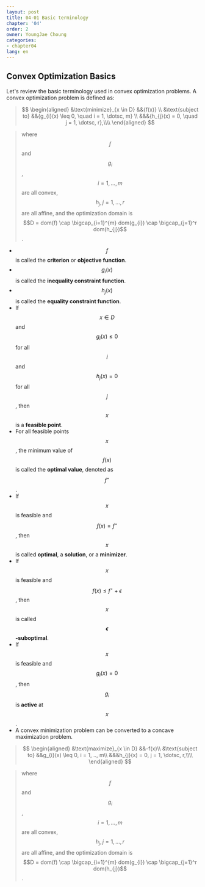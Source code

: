```yaml
---
layout: post
title: 04-01 Basic terminology
chapter: '04'
order: 2
owner: YoungJae Choung
categories:
- chapter04
lang: en
---
```

## Convex Optimization Basics

Let's review the basic terminology used in convex optimization problems. A convex optimization problem is defined as:

>$$
\begin{aligned}
&\text{minimize}_{x \in D} &&{f(x)} \\
&\text{subject to} &&{g_{i}(x) \leq 0, \quad i = 1, \dotsc, m} \\
&&&{h_{j}(x) = 0, \quad j = 1, \dotsc, r},\\\\
\end{aligned}
$$

>where $$f$$ and $$g_{i}$$, $$i=1,\dotsc, m$$ are all convex,
>$$h_j, j = 1, \dotsc, r$$ are all affine,
>and the optimization domain is $$D = dom(f) \cap \bigcap_{i=1}^{m} dom(g_{i}) \cap  \bigcap_{j=1}^r dom(h_{j})$$.

* $$f$$ is called the **criterion** or **objective function**.
* $$g_{i}(x)$$ is called the **inequality constraint function**.
* $$h_{j}(x)$$ is called the **equality constraint function**.
* If $$x \in D$$ and $$g_{i}(x) \leq 0$$ for all $$i$$ and $$h_{j}(x) = 0$$ for all $$j$$, then $$x$$ is a **feasible point**.
* For all feasible points $$x$$, the minimum value of $$f(x)$$ is called the **optimal value**, denoted as $$f^{\star}$$.
* If $$x$$ is feasible and $$f(x) = f^{\star}$$, then $$x$$ is called **optimal**, a **solution**, or a **minimizer**.
* If $$x$$ is feasible and $$f(x) \le f^{\star} + \epsilon$$, then $$x$$ is called **$$\epsilon$$-suboptimal**.
* If $$x$$ is feasible and $$g_i(x) = 0$$, then $$g_i$$ is **active** at $$x$$.
* A convex minimization problem can be converted to a concave maximization problem.

>$$
\begin{aligned}
&\text{maximize}_{x \in D} &&-f(x)\\
&\text{subject to} &&g_{i}(x) \leq 0, i = 1, .., m\\
&&&h_{j}(x) = 0, j = 1, \dotsc, r,\\\\
\end{aligned}
$$

>where $$f$$ and $$g_{i}$$, $$i=1,\dotsc, m$$ are all convex,
>$$h_j, j = 1, \dotsc, r$$ are all affine,
>and the optimization domain is $$D = dom(f) \cap \bigcap_{i=1}^{m} dom(g_{i}) \cap  \bigcap_{j=1}^r dom(h_{j})$$.
